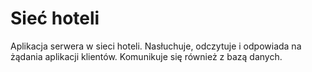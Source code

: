 # Sieć hoteli
Aplikacja serwera w sieci hoteli. Nasłuchuje, odczytuje i odpowiada na żądania aplikacji klientów. Komunikuje się również z bazą danych.

